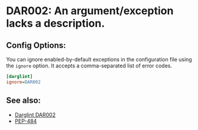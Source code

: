 # DAR002: An argument/exception lacks a description.

## Config Options:

You can ignore enabled-by-default exceptions in the configuration file using the `ignore` option.
It accepts a comma-separated list of error codes.

```ini
[darglint]
ignore=DAR002
```

## See also:

* [Darglint DAR002](https://pypi.org/project/darglint/)
* [PEP-484](https://www.python.org/dev/peps/pep-0484/)

